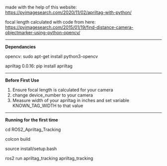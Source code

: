 made with the help of this website:
https://pyimagesearch.com/2020/11/02/apriltag-with-python/

focal length calculated with code from here:
https://pyimagesearch.com/2015/01/19/find-distance-camera-objectmarker-using-python-opencv/

--------------------------------------------------------------------------------------------
**Dependancies**

opencv: sudo apt-get install python3-opencv

apriltag 0.0.16: pip install apriltag

--------------------------------------------------------------------------------------------
**Before First Use**

1. Ensure focal length is calculated for your camera
2. change device_number to your camera 
3. Measure width of your apriltag in inches and set variable KNOWN_TAG_WIDTH to that value

--------------------------------------------------------------------------------------------
**Running for the first time**

cd ROS2_Apriltag_Tracking

colcon build

source install/setup.bash

ros2 run apriltag_tracking apriltag_tracking


